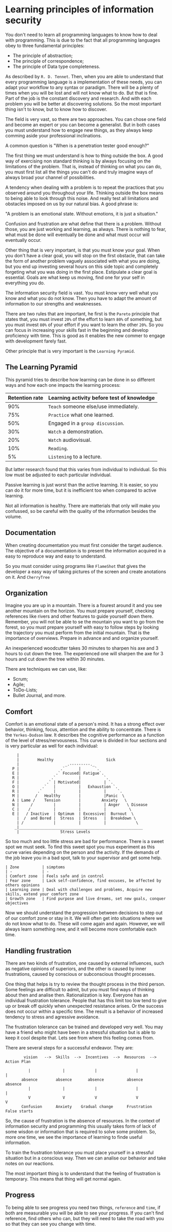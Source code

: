 # Learning principles of information security
You don't need to learn all programming languages to know how to deal with programming. This is due to the fact that all programming languages obey to three fundamental principles:

- The principle of abstraction;
- The principle of correspondence;
- The principle of Data type completeness.

As described by `R. D. Tennet`. Then, when you are able to understand that every programming language is a implementation of these needs, you can adapt your workflow to any syntax or paradigm. There will be a plenty of times when you will be lost and will not know what to do. But that is fine. Part of the job is the constant discovery and research. And with each problem you will be better at discovering solutions. So the most important thing isn't to know, but to know how to discover.

The field is very vast, so there are two approaches. You can chose one field and become an expert or you can become a generalist. But in both cases you must understand how to engage new things, as they always keep comming aside your professional inclinations.

A common question is "When is a penetration tester good enough?"

The first thing we must understand is how to thing outside the box. A good way of exercising non standard thinking is by always focusing on the limitations of the problem. That is, instead of thinking on what you can do, you must first list all the things you can't do and truly imagine ways of always broad your channel of possibilities.

A tendency when dealing with a problem is to repeat the practices that you observed around you throughout your life. Thinking outside the box means to being able to look through this noise. And really test all limitations and obstacles imposed on us by our natural bias. A good phrase is:

"A problem is an emotional state. Without emotions, it is just a situation."

Confusion and frustration are what define that there is a problem. Without those, you are just working and learning, as always. There is nothing to fear, what must be done will eventually be done and what must occur will eventually occur.

Other thing that is very important, is that you must know your goal. When you don't have a clear goal, you will stop on the first obstacle, that can take the form of another problem vaguely associated with what you are doing, but you end up investing several hours on this side topic and completely forgeting what you was doing in the first place. Estipulate a clear goal is essential. Goals are what keep us moving, find one for your self in everything you do.

The information security field is vast. You must know very well what you know and what you do not know. Then you have to adapt the amount of information to our strengths and weaknesses.

There are two rules that are important, he first is the `Pareto` principle that states that, you must invest `20%` of the effort to learn `80%` of something, but you must invest `80%` of your effort if you want to learn the other `20%`. So you can focus in increasing your skills fast in the beginning and develop proficiency with time. This is good as it enables the new commer to engage with development farely fast.

Other principle that is very important is the `Learning Pyramid`.

## The Learning Pyramid
This pyramid tries to describe how learning can be done in so different ways and how each one impacts the learning process:


| Retention rate | Learning activity before test of knowledge
| -              | -
| 90%            | `Teach` someone else/use immediately.
| 75%            | `Practice` what one learned.
| 50%            | Engaged in a `group discussion`.
| 30%            | `Watch` a demonstration.
| 20%            | `Watch` audiovisual.
| 10%            | `Reading`.
| 5%             | `Listening` to a lecture.


But latter research found that this varies from individual to individual. So this low must be adjusted to each particular individual.

Passive learning is just worst than the active learning. It is easier, so you can do it for more time, but it is inefficient too when compared to active learning.

Not all information is healthy. There are matterials that only will make you confussed, so be careful with the quality of the information besides the volume.

## Documentation
When creating documentation you must first consider the target audience. The objective of a documentation is to present the information acquired in a easy to reproduce way and easy to understand.

So you must consider using programs like `FlameShot` that gives the developer a easy way of taking pictures of the screen and create anotations on it. And `CherryTree`

## Organization
Imagine you are up in a mountain. There is a fourest around it and you see another mountain on the horizon. You must prepare yourself, checking references like rivers and other features to guide yourself down there. Remember, you will not be able to se the mountain you want to go from the forest, so you must prepare yourself with easy to follow steps by looking the trajectory you must perform from the initial mountain. That is the importance of overviews. Prepare in advance and and organize yourself.

An inexperienced woodcutter takes 30 minutes to sharpen his axe and 3 hours to cut down the tree.
The experienced one will sharpen the axe for 3 hours and cut down the tree within 30 minutes.

There are techniques we can use, like:
- Scrum;
- Agile;
- ToDo-Lists;
- Bullet Journal, and more.

## Comfort
Comfort is an emotional state of a person's mind. It has a strong effect over behavior, thinking, focus, attention and the ability to concentrate.
There is the `Yerkes-Dodson` law. It describes the cognitive performance as a function of the level of stress/nervousness. This curve is divided in four sections and is very particular as well for each individual:

```
     |
     |        Healthy                       Sick
     |                    _.---------._
   P |                  .`      |      `.
   E |                .` Focused| Fatigue`.
   R |              .`          |          `.
   F |            .` | Motivated|          | `.
   O |          .`   |          |   Exhaustion `.
   R |        .`     |          |          |     `.
   M |       /   Healthy        |          |Panic  \
   A | Lame /    Tension        |         Anxiety   \
   N |     /         |          |          | Anger   \ Disease
   C |    /          |          |          |          \
   E |   / Inactive  | Optimum  | Excessive|  Burnout  \
     |  /  and Bored |  Stress  | Stress   |  Breakdown \
     | /             |          |          |             \
    _|______________________________________________________
     |                  Stress Levels

```

So too much and too little stress are bad for performance. There is a sweet spot we must seek. To find this sweet spot you mus experiment as this curve varies depending on the person and the activity. If the demands of the job leave you in a bad spot, talk to your supervisor and get some help.

```
| Zone          | simptoms
| -             | -
| Comfort zone  | Feels safe and in control
| Fear zone     | Lack self-confidence, find excuses, be affected by others opinions
| Learning zone | Deal with challenges and problems, Acquire new skills, extend your comfort zone
| Growth zone   | Find purpose and live dreams, set new goals, conquer objectives
```
Now we should understand the progression between decisions to step out of our comfort zone or stay in it. We will often get into situations where we do not know what to do. These will come again and again. However, we will always learn something new, and it will become more comfortable each time.

## Handling frustration
There are two kinds of frustration, one caused by external influences, such as negative opinions of superiors, and the other is caused by inner frustrations, caused by conscious or subconscious thought processes.

One thing that helps is try to review the thought process in the third person. Some feelings are difficult to admit, but you must find ways of thinking about then and analise then. Rationalization is key. Everyone has an individual frustration tolerance. People that has this limit too low tend to give up or break off quickly when unexpected resistance arises. Or the success does not occur within a specific time. The result is a behavior of increased tendency to stress and agressive avoidance.

The frustration tolerance can be trained and developed very well. You may have a friend who might have been in a stressful situation but is able to keep it cool despite that. Lets see from where this feeling comes from.

There are several steps for a successful endeavor. They are:

```
        vision   -->  Skills  -->  Incentives  -->  Resources  -->  Action Plan

          |              |             |                 |               |
       absence        absence       absence          absence          absence
          |              |             |                 |               |
          V              V             V                 V               V
       Confusion      Anxiety    Gradual change      Frustration    False starts

```

So, the cause of frustration is the absence of resources. In the context of information security and programming this usually takes form of lack of some wisdon or information that is required to solve some problem. So, more one time, we see the importance of learning to finde useful information.

To train the frustration tolerance you must place yourself in a stressful situation but in a conscious way. Then we can analise our behavior and take notes on our reactions.

The most important thing is to understand that the feeling of frustration is temporary. This means that thing will get normal again.

## Progress
To being able to see progress you need two things, `reference` and `time`, if both are measurable you will be able to see your progress. If you can't find reference, find others who can, but they will need to take the road with you so that they can see you change with time.

